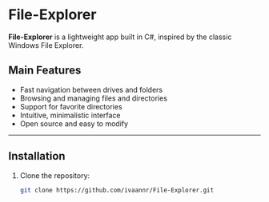 # File-Explorer

**File-Explorer** is a lightweight app built in C#, inspired by the classic Windows File Explorer.

## Main Features

- Fast navigation between drives and folders
- Browsing and managing files and directories
- Support for favorite directories
- Intuitive, minimalistic interface
- Open source and easy to modify

---

## Installation

1. Clone the repository:
   ```sh
   git clone https://github.com/ivaannr/File-Explorer.git
   ```

